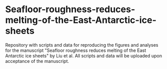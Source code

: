 # Seafloor-roughness-reduces-melting-of-the-East-Antarctic-ice-sheets
Repository with scripts and data for reproducing the figures and analyses for the manuscript "Seafloor roughness reduces melting of the East Antarctic ice sheets" by Liu et al. All scripts and data will be uploaded upon acceptance of the manuscript.
